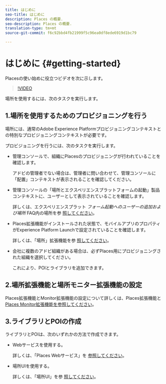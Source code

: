 ```yaml
---
title: はじめに
seo-title: はじめに
description: Places の概要.
seo-description: Places の概要.
translation-type: tm+mt
source-git-commit: f6c92bbd4fb21999f5c96ea0df8ede6919d1bc79

---
```



# はじめに {#getting-started}

Placesの使い始めに役立つビデオを次に示します。

>[!VIDEO](https://www.youtube.com/watch?v=aV6i_ayxWCw)

場所を使用するには、次のタスクを実行します。

## 1.場所を使用するためのプロビジョニングを行う

場所には、通常のAdobe Experience Platformプロビジョニングコンテキストとの特別なプロビジョニングコンテキストが必要です。

プロビジョニングを行うには、次のタスクを実行します。

* 管理コンソールで、組織にPlacesのプロビジョニングが行われていることを確認します。

   アドビの管理者でない場合は、管理者に問い合わせて、管理コンソールに「配置」コンテキストが表示されることを確認してください。

* 管理コンソールの「場所とエクスペリエンスプラットフォームの起動」製品コンテキストに、ユーザーとして表示されていることを確認します。

   詳しくは、エクスペリエンスプラット *フォーム起動へのユーザーの追加および場所* FAQ内の場所を参 [照してください](/help/places-faqs.md)。

* Places拡張機能がインストールされた状態で、モバイルアプリのプロパティがExperience Platform Launchで設定されていることを確認します。

   詳しくは、「場所」拡張機能を参 [照してください](/help/places-ext-aep-sdks/places-extension/places-extension.md)。

* 会社に複数のアドビ組織がある場合は、必ずPlaces用にプロビジョニングされた組織を選択してください。

   これにより、POIとライブラリを追加できます。

## 2.場所拡張機能と場所モニター拡張機能の設定

Places拡張機能とMonitor拡張機能の設定について詳しくは、Places拡張機能と [Places Monitor拡張機能を参照](/help/places-ext-aep-sdks/places-extension/places-extension.md)[してください](/help/places-ext-aep-sdks/places-monitor-extension/places-monitor-extension.md)。

## 3.ライブラリとPOIの作成

ライブラリとPOIは、次のいずれかの方法で作成できます。

* Webサービスを使用する。

   詳しくは、「Places Webサービス」を [参照してください](/help/places-web-service-api/places-web-services.md)。

* 場所UIを使用する。

   詳しくは、「場所UI」を参 [照してください](/help/poi-mgmt-ui/places-services-overview.md)。